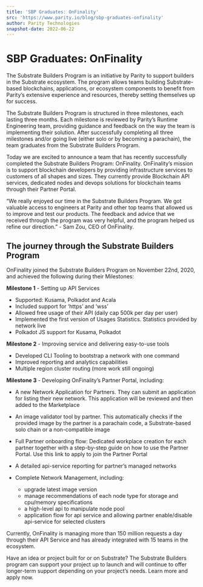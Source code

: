 ```yaml
---
title: 'SBP Graduates: OnFinality'
src: 'https://www.parity.io/blog/sbp-graduates-onfinality'
author: Parity Technologies
snapshot-date: 2022-06-22
---
```


# SBP Graduates: OnFinality

The Substrate Builders Program is an initiative by Parity to support builders in the Substrate ecosystem. The program allows teams building Substrate-based blockchains, applications, or ecosystem components to benefit from Parity’s extensive experience and resources, thereby setting themselves up for success.

The Substrate Builders Program is structured in three milestones, each lasting three months. Each milestone is reviewed by Parity’s Runtime Engineering team, providing guidance and feedback on the way the team is implementing their solution. After successfully completing all three milestones and/or going live (either solo or by becoming a parachain), the team graduates from the Substrate Builders Program.

Today we are excited to announce a team that has recently successfully completed the Substrate Builders Program: OnFinality. OnFinality’s mission is to support blockchain developers by providing infrastructure services to customers of all shapes and sizes. They currently provide Blockchain API services, dedicated nodes and devops solutions for blockchain teams through their Partner Portal.

“We really enjoyed our time in the Substrate Builders Program. We got valuable access to engineers at Parity and other top teams that allowed us to improve and test our products. The feedback and advice that we received through the program was very helpful, and the program helped us refine our direction.” - Sam Zou, CEO of OnFinality.

## The journey through the Substrate Builders Program

OnFinality joined the Substrate Builders Program on November 22nd, 2020, and achieved the following during their Milestones:

**Milestone 1** - Setting up API Services

* Supported: Kusama, Polkadot and Acala
* Included support for ‘https’ and ‘wss’
* Allowed free usage of their API (daily cap 500k per day per user)
* Implemented the first version of Usages Statistics. Statistics provided by network live
* Polkadot JS support for Kusama, Polkadot

**Milestone 2** - Improving service and delivering easy-to-use tools

* Developed CLI Tooling to bootstrap a network with one command
* Improved reporting and analytics capabilities
* Multiple region cluster routing (more work still ongoing)

**Milestone 3** - Developing OnFinality’s Partner Portal, including:

* A new Network Application for Partners. They can submit an application for listing their new network. This application will be reviewed and then added to the Marketplace
* An image validator tool by partner. This automatically checks if the provided image by the partner is a parachain code, a Substrate-based solo chain or a non-compatible image
* Full Partner onboarding flow: Dedicated workplace creation for each partner together with a step-by-step guide on how to use the Partner Portal. Use this link to apply to join the Partner Portal
* A detailed api-service reporting for partner’s managed networks

* Complete Network Management, including:
    * upgrade latest image version
    * manage recommendations of each node type for storage and cpu/memory specifications
    * a high-level api to manipulate node pool
    * application flow for api service and allowing partner enable/disable api-service for selected clusters

Currently, OnFinality is managing more than 150 million requests a day through their API Service and has already integrated with 15 teams in the ecosystem.

Have an idea or project built for or on Substrate? The Substrate Builders program can support your project up to launch and will continue to offer longer-term support depending on your project’s needs. Learn more and apply now.

